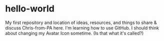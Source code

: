 # hello-world
My first repository and location of ideas, resources, and things to share &amp; discuss
Chris-from-PA here.  I'm learning how to use GitHub.
I should think about changing my Avatar Icon sometime.  (Is that what it's called?)
